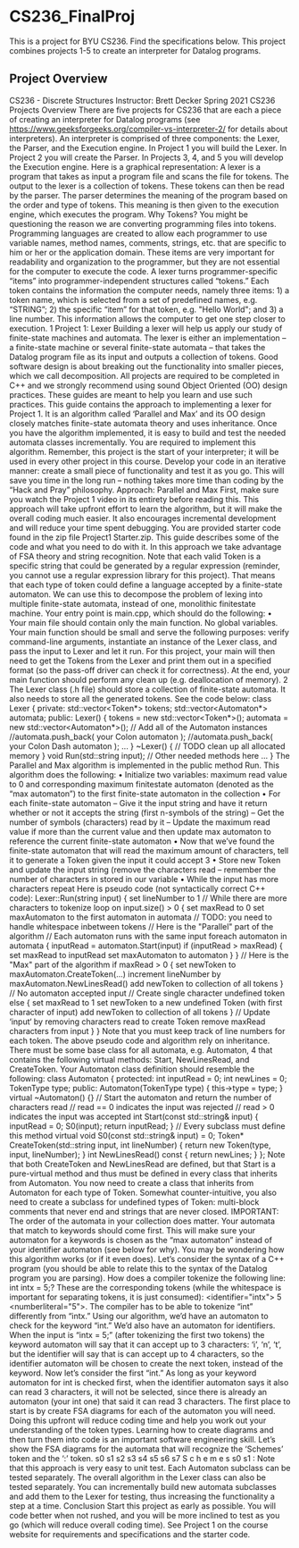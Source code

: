 # CS236_FinalProj

This is a project for BYU CS236. Find the specifications below. This project combines projects 1-5 to create an interpreter for Datalog programs. 

## Project Overview
CS236 - Discrete Structures
Instructor: Brett Decker
Spring 2021
CS236 Projects Overview
There are five projects for CS236 that are each a piece of creating an interpreter for Datalog programs (see https://www.geeksforgeeks.org/compiler-vs-interpreter-2/ for
details about interpreters). An interpreter is comprised of three components: the Lexer, the
Parser, and the Execution engine. In Project 1 you will build the Lexer. In Project 2 you
will create the Parser. In Projects 3, 4, and 5 you will develop the Execution engine.
Here is a graphical representation:
A lexer is a program that takes as input a program file and scans the file for tokens. The
output to the lexer is a collection of tokens. These tokens can then be read by the parser.
The parser determines the meaning of the program based on the order and type of tokens.
This meaning is then given to the execution engine, which executes the program.
Why Tokens?
You might be questioning the reason we are converting programming files into tokens. Programming languages are created to allow each programmer to use variable names, method
names, comments, strings, etc. that are specific to him or her or the application domain.
These items are very important for readability and organization to the programmer, but they
are not essential for the computer to execute the code. A lexer turns programmer-specific
“items” into programmer-independent structures called “tokens.” Each token contains the
information the computer needs, namely three items: 1) a token name, which is selected
from a set of predefined names, e.g. “STRING”; 2) the specific “item” for that token, e.g.
"Hello World"; and 3) a line number. This information allows the computer to get one step
closer to execution.
1
Project 1: Lexer
Building a lexer will help us apply our study of finite-state machines and automata. The
lexer is either an implementation – a finite-state machine or several finite-state automata –
that takes the Datalog program file as its input and outputs a collection of tokens. Good
software design is about breaking out the functionality into smaller pieces, which we call decomposition. All projects are required to be completed in C++ and we strongly recommend
using sound Object Oriented (OO) design practices. These guides are meant to help you
learn and use such practices.
This guide contains the approach to implementing a lexer for Project 1. It is an algorithm
called ‘Parallel and Max’ and its OO design closely matches finite-state automata theory
and uses inheritance. Once you have the algorithm implemented, it is easy to build and test
the needed automata classes incrementally. You are required to implement this algorithm.
Remember, this project is the start of your interpreter; it will be used in every other project
in this course. Develop your code in an iterative manner: create a small piece of functionality
and test it as you go. This will save you time in the long run – nothing takes more time
than coding by the “Hack and Pray” philosophy.
Approach: Parallel and Max
First, make sure you watch the Project 1 video in its entirety before reading
this.
This approach will take upfront effort to learn the algorithm, but it will make the overall
coding much easier. It also encourages incremental development and will reduce your time
spent debugging.
You are provided starter code found in the zip file Project1 Starter.zip. This guide
describes some of the code and what you need to do with it.
In this approach we take advantage of FSA theory and string recognition. Note that each
valid Token is a specific string that could be generated by a regular expression (reminder, you
cannot use a regular expression library for this project). That means that each type of token
could define a language accepted by a finite-state automaton. We can use this to decompose
the problem of lexing into multiple finite-state automata, instead of one, monolithic finitestate machine.
Your entry point is main.cpp, which should do the following:
• Your main file should contain only the main function. No global variables. Your
main function should be small and serve the following purposes: verify command-line
arguments, instantiate an instance of the Lexer class, and pass the input to Lexer
and let it run. For this project, your main will then need to get the Tokens from the
Lexer and print them out in a specified format (so the pass-off driver can check it
for correctness). At the end, your main function should perform any clean up (e.g.
deallocation of memory).
2
The Lexer class (.h file) should store a collection of finite-state automata. It also needs to
store all the generated tokens. See the code below:
class Lexer {
private:
std::vector<Token*> tokens;
std::vector<Automaton*> automata;
public:
Lexer() {
tokens = new std::vector<Token*>();
automata = new std::vector<Automaton*>();
// Add all of the Automaton instances
//automata.push_back( your Colon automaton );
//automata.push_back( your Colon Dash automaton );
...
}
~Lexer() {
// TODO clean up all allocated memory
}
void Run(std::string input);
// Other needed methods here
...
}
The Parallel and Max algorithm is implemented in the public method Run. This algorithm
does the following:
• Initialize two variables: maximum read value to 0 and corresponding maximum finitestate automaton (denoted as the “max automaton”) to the first finite-state automaton
in the collection
• For each finite-state automaton
– Give it the input string and have it return whether or not it accepts the string
(first n-symbols of the string)
– Get the number of symbols (characters) read by it
– Update the maximum read value if more than the current value and then update
max automaton to reference the current finite-state automaton
• Now that we’ve found the finite-state automaton that will read the maximum amount
of characters, tell it to generate a Token given the input it could accept
3
• Store new Token and update the input string (remove the characters read – remember
the number of characters in stored in our variable
• While the input has more characters repeat
Here is pseudo code (not syntactically correct C++ code):
Lexer::Run(string input) {
set lineNumber to 1
// While there are more characters to tokenize
loop on input.size() > 0 {
set maxRead to 0
set maxAutomaton to the first automaton in automata
// TODO: you need to handle whitespace inbetween tokens
// Here is the "Parallel" part of the algorithm
// Each automaton runs with the same input
foreach automaton in automata {
inputRead = automaton.Start(input)
if (inputRead > maxRead) {
set maxRead to inputRead
set maxAutomaton to automaton
}
}
// Here is the "Max" part of the algorithm
if maxRead > 0 {
set newToken to maxAutomaton.CreateToken(...)
increment lineNumber by maxAutomaton.NewLinesRead()
add newToken to collection of all tokens
}
// No automaton accepted input
// Create single character undefined token
else {
set maxRead to 1
set newToken to a new undefined Token
(with first character of input)
add newToken to collection of all tokens
}
// Update ‘input‘ by removing characters read to create Token
remove maxRead characters from input
}
}
Note that you must keep track of line numbers for each token. The above pseudo code and algorithm rely on inheritance. There must be some base class for all automata, e.g. Automaton,
4
that contains the following virtual methods: Start, NewLinesRead, and CreateToken. Your
Automaton class definition should resemble the following:
class Automaton
{
protected:
int inputRead = 0;
int newLines = 0;
TokenType type;
public:
Automaton(TokenType type) { this->type = type; }
virtual ~Automaton() {}
// Start the automaton and return the number of characters read
// read == 0 indicates the input was rejected
// read > 0 indicates the input was accepted
int Start(const std::string& input) {
inputRead = 0;
S0(input);
return inputRead;
}
// Every subclass must define this method
virtual void S0(const std::string& input) = 0;
Token* CreateToken(std::string input, int lineNumber) {
return new Token(type, input, lineNumber); }
int NewLinesRead() const { return newLines; }
};
Note that both CreateToken and NewLinesRead are defined, but that Start is a pure-virtual
method and thus must be defined in every class that inherits from Automaton.
You now need to create a class that inherits from Automaton for each type of Token. Somewhat counter-intuitive, you also need to create a subclass for undefined types of Token:
multi-block comments that never end and strings that are never closed. IMPORTANT: The
order of the automata in your collection does matter. Your automata that match to keywords should come first. This will make sure your automaton for a keywords is chosen as
the “max automaton” instead of your identifier automaton (see below for why).
You may be wondering how this algorithm works (or if it even does). Let’s consider the
syntax of a C++ program (you should be able to relate this to the syntax of the Datalog
program you are parsing). How does a compiler tokenize the following line: int intx =
5;? These are the corresponding tokens (while the whitespace is important for separating
tokens, it is just consumed): <integer><identifier="intx"><assignmentoperator>
5
<numberliteral="5"><semicolon>. The compiler has to be able to tokenize “int” differently from “intx.” Using our algorithm, we’d have an automaton to check for the keyword
“int.” We’d also have an automaton for identifiers. When the input is “intx = 5;” (after
tokenizing the first two tokens) the keyword automaton will say that it can accept up to 3
characters: ‘i’, ‘n’, ‘t’, but the identifier will say that is can accept up to 4 characters, so the
identifier automaton will be chosen to create the next token, instead of the keyword. Now
let’s consider the first “int.” As long as your keyword automaton for int is checked first,
when the identifier automaton says it also can read 3 characters, it will not be selected, since
there is already an automaton (your int one) that said it can read 3 characters.
The first place to start is by create FSA diagrams for each of the automaton you will need.
Doing this upfront will reduce coding time and help you work out your understanding of the
token types. Learning how to create diagrams and then turn them into code is an important
software engineering skill. Let’s show the FSA diagrams for the automata that will recognize
the ‘Schemes’ token and the ‘:’ token.
s0 s1 s2 s3 s4 s5 s6 s7
S c h e m e s
s0 s1
:
Note that this approach is very easy to unit test. Each Automaton subclass can be tested
separately. The overall algorithm in the Lexer class can also be tested separately. You can
incrementally build new automata subclasses and add them to the Lexer for testing, thus
increasing the functionality a step at a time.
Conclusion
Start this project as early as possible. You will code better when not rushed, and you will
be more inclined to test as you go (which will reduce overall coding time). See Project 1 on
the course website for requirements and specifications and the starter code.



